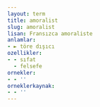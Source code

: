 ```yaml
---
layout: term
title: amoralist
slug: amoralist
lisan: Fransızca amoraliste
anlamlar:
- ► töre dışıcı
ozellikler:
- - sıfat
  - felsefe
ornekler:
- - ''
orneklerkaynak:
- - ''
---
```

